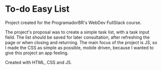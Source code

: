 # To-do Easy List
Project created for the ProgramadorBR's WebDev FullStack course.

The project's proposal was to create a simple task list, with a task input field. The list should be saved for later consultation, after refreshing the page or when closing and returning.
The main focus of the project is JS, so I made the CSS as simple as possible, mobile driven, because I wanted to give this project an app feeling.

Created with HTML, CSS and JS.
